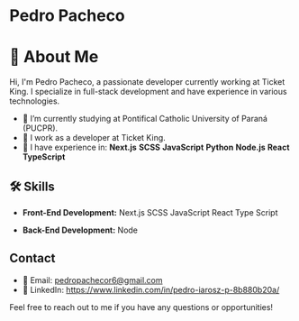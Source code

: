 # Pedro Pacheco

# 🚀 About Me
Hi, I'm Pedro Pacheco, a passionate developer currently working at Ticket King. I specialize in full-stack development and have experience in various technologies.

- 🌱 I’m currently studying at Pontifical Catholic University of Paraná (PUCPR).
- 💼  I work as a developer at Ticket King.
- 🔭  I have experience in:
**Next.js**
**SCSS**
**JavaScript**
**Python**
**Node.js**
**React**
**TypeScript**

## 🛠️ Skills
- **Front-End Development:**
Next.js
SCSS
JavaScript
React
Type Script

- **Back-End Development:**
Node

## Contact
- 📧 Email: pedropachecor6@gmail.com
- 💼 LinkedIn: https://www.linkedin.com/in/pedro-iarosz-p-8b880b20a/

Feel free to reach out to me if you have any questions or opportunities!
